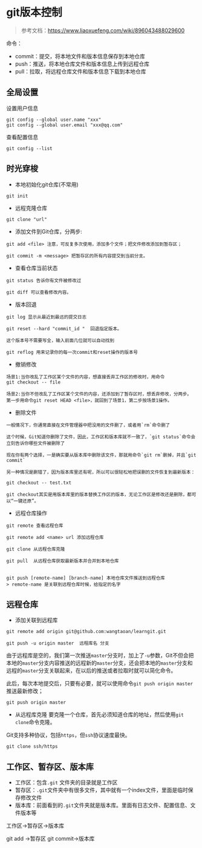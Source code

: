 # git版本控制

> 参考文档：<https://www.liaoxuefeng.com/wiki/896043488029600>

命令：

* commit：提交，将本地文件和版本信息保存到本地仓库
* push：推送，将本地仓库文件和版本信息上传到远程仓库
* pull：拉取，将远程仓库文件和版本信息下载到本地仓库

## 全局设置
设置用户信息
```shell
git config --global user.name "xxx"
git config --global user.email "xxx@qq.com"

```

查看配置信息
```shell
git config --list
```

## 时光穿梭

* 本地初始化git仓库(不常用)
```shell
git init
```

* 远程克隆仓库
```shell
git clone "url"
```

* 添加文件到Git仓库，分两步:
```shell
git add <file> 注意，可反复多次使用，添加多个文件；把文件修改添加到暂存区；

git commit -m <message> 把暂存区的所有内容提交到当前分支。
```

* 查看仓库当前状态
```shell
git status 告诉你有文件被修改过

git diff 可以查看修改内容。
```

* 版本回退
```shell
git log 显示从最近到最远的提交日志

git reset --hard "commit_id "  回退指定版本。

这个版本号不需要写全，输入前面几位就可以自动找到

git reflog 用来记录你的每一次commit和reset操作的版本号
```

* 撤销修改
```shell
场景1:当你改乱了工作区某个文件的内容，想直接丢弃工作区的修改时，用命令
git checkout -- file

场景2:当你不但改乱了工作区某个文件的内容，还添加到了暂存区时，想丢弃修改，分两步。
第一步用命令git reset HEAD <file>，就回到了场景1，第二步按场景1操作。
```

* 删除文件
```shell
一般情况下，你通常直接在文件管理器中把没用的文件删了，或者用`rm`命令删了

这个时候，Git知道你删除了文件，因此，工作区和版本库就不一致了，`git status`命令会立刻告诉你哪些文件被删除了

现在你有两个选择，一是确实要从版本库中删除该文件，那就用命令`git rm`删掉，并且`git commit`

另一种情况是删错了，因为版本库里还有呢，所以可以很轻松地把误删的文件恢复到最新版本：

git checkout -- test.txt

git checkout其实是用版本库里的版本替换工作区的版本，无论工作区是修改还是删除，都可以“一键还原”。

```

* 远程仓库操作
```shell
git remote 查看远程仓库

git remote add <name> url 添加远程仓库

git clone 从远程仓库克隆

git pull  从远程仓库获取最新版本并合并到本地仓库


git push [remote-name] [branch-name] 本地仓库文件推送到远程仓库
> remote-name 是关联到远程仓库时候，给指定的名字
```

## 远程仓库

* 添加关联到远程库


```shell
git remote add origin git@github.com:wangtaoan/learngit.git
```

```shell
git push -u origin master  远程库名 分支

```

由于远程库是空的，我们第一次推送`master`分支时，加上了`-u`参数，Git不但会把本地的`master`分支内容推送的远程新的`master`分支，还会把本地的`master`分支和远程的`master`分支关联起来，在以后的推送或者拉取时就可以简化命令。

此后，每次本地提交后，只要有必要，就可以使用命令`git push origin master`推送最新修改；

```shell
git push origin master
```

* 从远程库克隆
要克隆一个仓库，首先必须知道仓库的地址，然后使用`git clone`命令克隆。

Git支持多种协议，包括`https`，但`ssh`协议速度最快。

```shell
git clone ssh/https
```

## 工作区、暂存区、版本库


* 工作区：包含`.git` 文件夹的目录就是工作区
* 暂存区：`.git`文件夹中有很多文件，其中就有一个index文件，里面是临时保存修改文件
* 版本库：前面看到的`.git`文件夹就是版本库。里面有日志文件、配置信息、文件版本等

工作区->暂存区->版本库

git add ->暂存区 git commit->版本库
